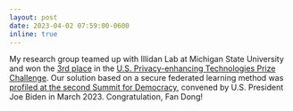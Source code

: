 ```yaml
---
layout: post
date: 2023-04-02 07:59:00-0600
inline: true
---
```


My research group teamed up with Illidan Lab at Michigan State University and won the [3rd place](https://drivendata.co/blog/federated-learning-pets-prize-winners-phases-2-3) in the [U.S. Privacy-enhancing Technologies Prize Challenge](https://petsprizechallenges.com/). Our solution based on a secure federated learning method was [profiled at the second Summit for Democracy](https://www.youtube.com/watch?v=8nRs3VArnco&t=12544s), convened by U.S. President Joe Biden in March 2023. Congratulation, Fan Dong!